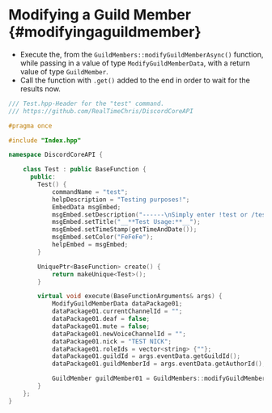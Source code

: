 Modifying a Guild Member {#modifyingaguildmember}
============
- Execute the, from the `GuildMembers::modifyGuildMemberAsync()` function, while passing in a value of type `ModifyGuildMemberData`, with a return value of type `GuildMember`.
- Call the function with `.get()` added to the end in order to wait for the results now.

```cpp
/// Test.hpp-Header for the "test" command.
/// https://github.com/RealTimeChris/DiscordCoreAPI

#pragma once

#include "Index.hpp"

namespace DiscordCoreAPI {

	class Test : public BaseFunction {
	  public:
		Test() {
			commandName = "test";
			helpDescription = "Testing purposes!";
			EmbedData msgEmbed;
			msgEmbed.setDescription("------\nSimply enter !test or /test!\n------");
			msgEmbed.setTitle("__**Test Usage:**__");
			msgEmbed.setTimeStamp(getTimeAndDate());
			msgEmbed.setColor("FeFeFe");
			helpEmbed = msgEmbed;
		}

		UniquePtr<BaseFunction> create() {
			return makeUnique<Test>();
		}

		virtual void execute(BaseFunctionArguments& args) {
			ModifyGuildMemberData dataPackage01;
			dataPackage01.currentChannelId = "";
			dataPackage01.deaf = false;
			dataPackage01.mute = false;
			dataPackage01.newVoiceChannelId = "";
			dataPackage01.nick = "TEST NICK";
			dataPackage01.roleIds = vector<string> {""};
			dataPackage01.guildId = args.eventData.getGuildId();
			dataPackage01.guildMemberId = args.eventData.getAuthorId();

			GuildMember guildMember01 = GuildMembers::modifyGuildMemberAsync(dataPackage01).get();
		}
	};
}
```

